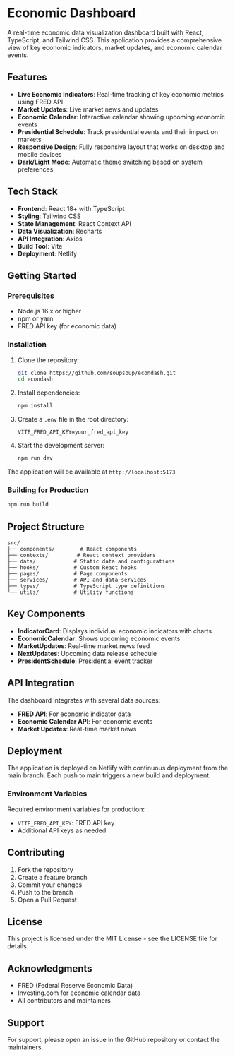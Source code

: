 # Economic Dashboard

A real-time economic data visualization dashboard built with React, TypeScript, and Tailwind CSS. This application provides a comprehensive view of key economic indicators, market updates, and economic calendar events.

## Features

- **Live Economic Indicators**: Real-time tracking of key economic metrics using FRED API
- **Market Updates**: Live market news and updates
- **Economic Calendar**: Interactive calendar showing upcoming economic events
- **Presidential Schedule**: Track presidential events and their impact on markets
- **Responsive Design**: Fully responsive layout that works on desktop and mobile devices
- **Dark/Light Mode**: Automatic theme switching based on system preferences

## Tech Stack

- **Frontend**: React 18+ with TypeScript
- **Styling**: Tailwind CSS
- **State Management**: React Context API
- **Data Visualization**: Recharts
- **API Integration**: Axios
- **Build Tool**: Vite
- **Deployment**: Netlify

## Getting Started

### Prerequisites

- Node.js 16.x or higher
- npm or yarn
- FRED API key (for economic data)

### Installation

1. Clone the repository:
   ```bash
   git clone https://github.com/soupsoup/econdash.git
   cd econdash
   ```

2. Install dependencies:
   ```bash
   npm install
   ```

3. Create a `.env` file in the root directory:
   ```env
   VITE_FRED_API_KEY=your_fred_api_key
   ```

4. Start the development server:
   ```bash
   npm run dev
   ```

The application will be available at `http://localhost:5173`

### Building for Production

```bash
npm run build
```

## Project Structure

```
src/
├── components/        # React components
├── contexts/         # React context providers
├── data/            # Static data and configurations
├── hooks/           # Custom React hooks
├── pages/           # Page components
├── services/        # API and data services
├── types/           # TypeScript type definitions
└── utils/           # Utility functions
```

## Key Components

- **IndicatorCard**: Displays individual economic indicators with charts
- **EconomicCalendar**: Shows upcoming economic events
- **MarketUpdates**: Real-time market news feed
- **NextUpdates**: Upcoming data release schedule
- **PresidentSchedule**: Presidential event tracker

## API Integration

The dashboard integrates with several data sources:

- **FRED API**: For economic indicator data
- **Economic Calendar API**: For economic events
- **Market Updates**: Real-time market news

## Deployment

The application is deployed on Netlify with continuous deployment from the main branch. Each push to main triggers a new build and deployment.

### Environment Variables

Required environment variables for production:

- `VITE_FRED_API_KEY`: FRED API key
- Additional API keys as needed

## Contributing

1. Fork the repository
2. Create a feature branch
3. Commit your changes
4. Push to the branch
5. Open a Pull Request

## License

This project is licensed under the MIT License - see the LICENSE file for details.

## Acknowledgments

- FRED (Federal Reserve Economic Data)
- Investing.com for economic calendar data
- All contributors and maintainers

## Support

For support, please open an issue in the GitHub repository or contact the maintainers.
